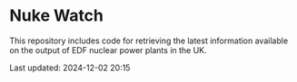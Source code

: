 # Nuke Watch

This repository includes code for retrieving the latest information available on the output of EDF nuclear power plants in the UK.

Last updated: 2024-12-02 20:15